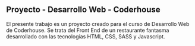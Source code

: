 <h2> Proyecto - Desarrollo Web - Coderhouse </h2>

El presente trabajo es un proyecto creado para el curso de Desarrollo Web de Coderhouse. Se trata del Front End de un restaurante fantasma desarrollado con las tecnologías HTML, CSS, SASS y Javascript.
